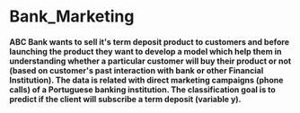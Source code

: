 # Bank_Marketing
#### ABC Bank wants to sell it's term deposit product to customers and before launching the product they want to develop a model which help them in understanding whether a particular customer will buy their product or not (based on customer's past interaction with bank or other Financial Institution). The data is related with direct marketing campaigns (phone calls) of a Portuguese banking institution. The classification goal is to predict if the client will subscribe a term deposit (variable y).
